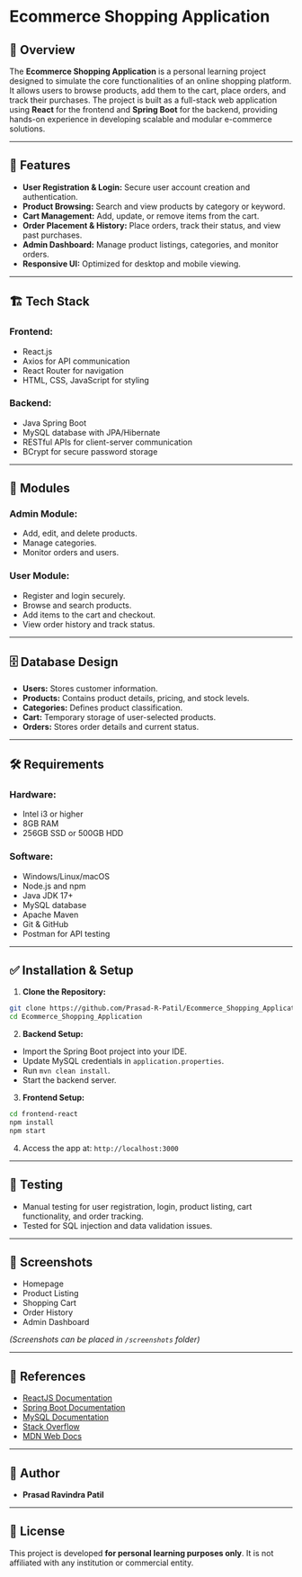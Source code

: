 # Ecommerce Shopping Application

## 📌 Overview

The **Ecommerce Shopping Application** is a personal learning project designed to simulate the core functionalities of an online shopping platform. It allows users to browse products, add them to the cart, place orders, and track their purchases. The project is built as a full-stack web application using **React** for the frontend and **Spring Boot** for the backend, providing hands-on experience in developing scalable and modular e-commerce solutions.

---

## 🚀 Features

* **User Registration & Login:** Secure user account creation and authentication.
* **Product Browsing:** Search and view products by category or keyword.
* **Cart Management:** Add, update, or remove items from the cart.
* **Order Placement & History:** Place orders, track their status, and view past purchases.
* **Admin Dashboard:** Manage product listings, categories, and monitor orders.
* **Responsive UI:** Optimized for desktop and mobile viewing.

---

## 🏗️ Tech Stack

### **Frontend:**

* React.js
* Axios for API communication
* React Router for navigation
* HTML, CSS, JavaScript for styling

### **Backend:**

* Java Spring Boot
* MySQL database with JPA/Hibernate
* RESTful APIs for client-server communication
* BCrypt for secure password storage

---

## 📂 Modules

### **Admin Module:**

* Add, edit, and delete products.
* Manage categories.
* Monitor orders and users.

### **User Module:**

* Register and login securely.
* Browse and search products.
* Add items to the cart and checkout.
* View order history and track status.

---

## 🗄️ Database Design

* **Users:** Stores customer information.
* **Products:** Contains product details, pricing, and stock levels.
* **Categories:** Defines product classification.
* **Cart:** Temporary storage of user-selected products.
* **Orders:** Stores order details and current status.

---

## 🛠️ Requirements

### **Hardware:**

* Intel i3 or higher
* 8GB RAM
* 256GB SSD or 500GB HDD

### **Software:**

* Windows/Linux/macOS
* Node.js and npm
* Java JDK 17+
* MySQL database
* Apache Maven
* Git & GitHub
* Postman for API testing

---

## ✅ Installation & Setup

1. **Clone the Repository:**

```bash
git clone https://github.com/Prasad-R-Patil/Ecommerce_Shopping_Application.git
cd Ecommerce_Shopping_Application
```

2. **Backend Setup:**

* Import the Spring Boot project into your IDE.
* Update MySQL credentials in `application.properties`.
* Run `mvn clean install`.
* Start the backend server.

3. **Frontend Setup:**

```bash
cd frontend-react
npm install
npm start
```

4. Access the app at: `http://localhost:3000`

---

## 🧪 Testing

* Manual testing for user registration, login, product listing, cart functionality, and order tracking.
* Tested for SQL injection and data validation issues.

---

## 📸 Screenshots

* Homepage
* Product Listing
* Shopping Cart
* Order History
* Admin Dashboard

*(Screenshots can be placed in `/screenshots` folder)*

---

## 📜 References

* [ReactJS Documentation](https://reactjs.org)
* [Spring Boot Documentation](https://spring.io/projects/spring-boot)
* [MySQL Documentation](https://dev.mysql.com/doc/)
* [Stack Overflow](https://stackoverflow.com)
* [MDN Web Docs](https://developer.mozilla.org)

---

## 👤 Author

* **Prasad Ravindra Patil**

---

## 📄 License

This project is developed **for personal learning purposes only**. It is not affiliated with any institution or commercial entity.
